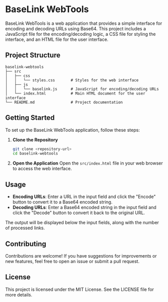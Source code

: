 # BaseLink WebTools

BaseLink WebTools is a web application that provides a simple interface for encoding and decoding URLs using Base64. This project includes a JavaScript file for the encoding/decoding logic, a CSS file for styling the interface, and an HTML file for the user interface.

## Project Structure

```
baselink-webtools
├── src
│   ├── css
│   │   └── styles.css       # Styles for the web interface
│   ├── js
│   │   └── baselink.js      # JavaScript for encoding/decoding URLs
│   └── index.html           # Main HTML document for the user interface
└── README.md                # Project documentation
```

## Getting Started

To set up the BaseLink WebTools application, follow these steps:

1. **Clone the Repository**
   ```bash
   git clone <repository-url>
   cd baselink-webtools
   ```

2. **Open the Application**
   Open the `src/index.html` file in your web browser to access the web interface.

## Usage

- **Encoding URLs**: Enter a URL in the input field and click the "Encode" button to convert it to a Base64 encoded string.
- **Decoding URLs**: Enter a Base64 encoded string in the input field and click the "Decode" button to convert it back to the original URL.

The output will be displayed below the input fields, along with the number of processed links.

## Contributing

Contributions are welcome! If you have suggestions for improvements or new features, feel free to open an issue or submit a pull request.

## License

This project is licensed under the MIT License. See the LICENSE file for more details.